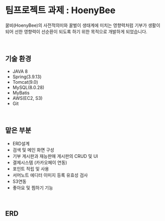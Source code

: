 # 팀프로젝트 과제 : HoenyBee
꿀비(HoenyBee)의 사전적의미와 꿀벌이 생태계에 미치는 영향력처럼
기부가 생활이 되어 선한 영향력이 선순환이 되도록 하기 위한 목적으로 개발하게 되었습니다.

</br>

## **기술 환경**
- JAVA 8
- Spring(3.9.13)
- Tomcat(9.0)
- MySQL(8.0.28)
- MyBatis
- AWS(EC2, S3)
- Git

</br>

## 맡은 부분
- ERD설계
- 검색 및 메인 화면 구성
- 기부 게시판과 재능판매 게시판의 CRUD 및 UI
- 결제시스템 (카카오페이 연동)
- 포인트 적립 및 사용
- 서머노트 에디터 이미지 등록 유효성 검사
- S3연동
- 좋아요 및 찜하기 기능


</br>

## ERD
